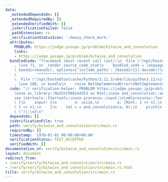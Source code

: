 ```yaml
---
data:
  _extendedDependsOn: []
  _extendedRequiredBy: []
  _extendedVerifiedWith: []
  _isVerificationFailed: false
  _pathExtension: rs
  _verificationStatusIcon: ':heavy_check_mark:'
  attributes:
    PROBLEM: https://judge.yosupo.jp/problem/bitwise_and_convolution
    links:
    - https://judge.yosupo.jp/problem/bitwise_and_convolution
  bundledCode: "Traceback (most recent call last):\n  File \"/opt/hostedtoolcache/Python/3.11.3/x64/lib/python3.11/site-packages/onlinejudge_verify/documentation/build.py\"\
    , line 71, in _render_source_code_stat\n    bundled_code = language.bundle(stat.path,\
    \ basedir=basedir, options={'include_paths': [basedir]}).decode()\n          \
    \         ^^^^^^^^^^^^^^^^^^^^^^^^^^^^^^^^^^^^^^^^^^^^^^^^^^^^^^^^^^^^^^^^^^^^^^^^^^^^^^^^^\n\
    \  File \"/opt/hostedtoolcache/Python/3.11.3/x64/lib/python3.11/site-packages/onlinejudge_verify/languages/rust.py\"\
    , line 288, in bundle\n    raise NotImplementedError\nNotImplementedError\n"
  code: "// verification-helper: PROBLEM https://judge.yosupo.jp/problem/bitwise_and_convolution\n\
    \nuse ac_library::ModInt998244353 as Mint;\nuse and_convolution::and_convolution;\n\
    use itertools::Itertools;\nuse proconio::input;\n\n#[proconio::fastout]\nfn main()\
    \ {\n    input! {\n        n: usize,\n        a: [Mint; 1 << n],\n        b: [Mint;\
    \ 1 << n],\n    }\n    let c = and_convolution(a, b);\n    println!(\"{}\", c.iter().join(\"\
    \ \"));\n}\n"
  dependsOn: []
  isVerificationFile: true
  path: verify/bitwise_and_convolution/src/main.rs
  requiredBy: []
  timestamp: '1970-01-01 00:00:00+00:00'
  verificationStatus: TEST_ACCEPTED
  verifiedWith: []
documentation_of: verify/bitwise_and_convolution/src/main.rs
layout: document
redirect_from:
- /verify/verify/bitwise_and_convolution/src/main.rs
- /verify/verify/bitwise_and_convolution/src/main.rs.html
title: verify/bitwise_and_convolution/src/main.rs
---
```

